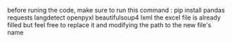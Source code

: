 before runing the code, make sure to run this command : pip install pandas requests langdetect openpyxl beautifulsoup4 lxml
the excel file is already filled but feel free to replace it and modifying the path to the new file's name